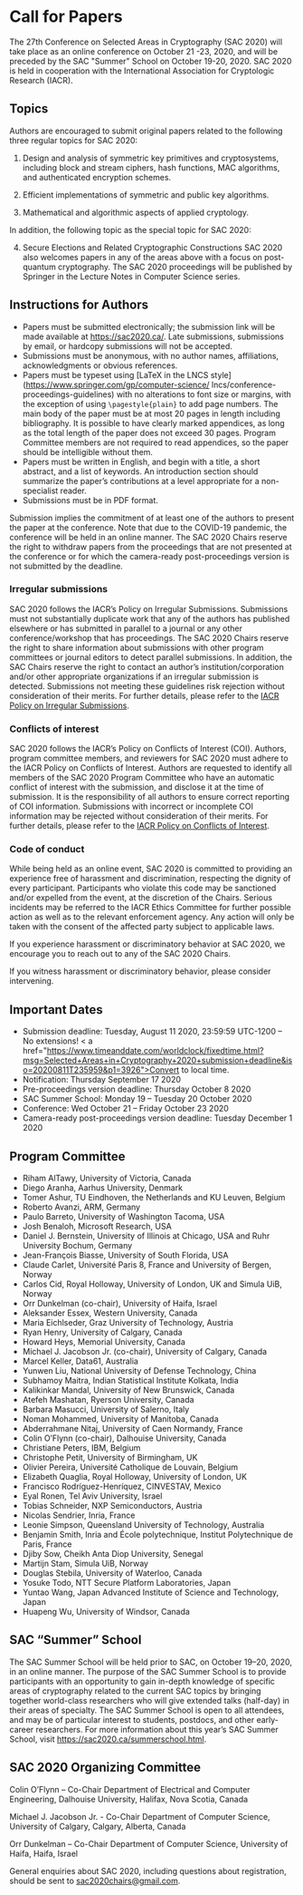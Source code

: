 # Call for Papers

The 27th Conference on Selected Areas in Cryptography (SAC 2020) will take place as an online  conference on October 21 -23, 2020, and will be preceded
by the SAC "Summer" School on October 19-20, 2020. SAC 2020 is held in cooperation with the International Association for Cryptologic Research (IACR).

## Topics

Authors are encouraged to submit original papers related to the following three regular topics for SAC 2020:

1. Design and analysis of symmetric key primitives and cryptosystems, including block and stream ciphers, hash
functions, MAC algorithms, and authenticated encryption schemes.

2. Efficient implementations of symmetric and public key algorithms.

3. Mathematical and algorithmic aspects of applied cryptology.

In addition, the following topic as the special topic for SAC 2020:

4. Secure Elections and Related Cryptographic Constructions
SAC 2020 also welcomes papers in any of the areas above with a focus on post-quantum cryptography.
The SAC 2020 proceedings will be published by Springer in the Lecture Notes in Computer Science series.

## Instructions for Authors

* Papers must be submitted electronically; the submission link will be made available at https://sac2020.ca/.
Late submissions, submissions by email, or hardcopy submissions will not be accepted.
* Submissions must be anonymous, with no author names, affiliations, acknowledgments or obvious references.
* Papers must be typeset using [LaTeX in the LNCS style](https://www.springer.com/gp/computer-science/
lncs/conference-proceedings-guidelines) with no alterations to font size or margins, with the exception
of using `\pagestyle{plain}` to add page numbers. The main body of the paper must be at most 20 pages in
length including bibliography. It is possible to have clearly marked appendices, as long as the total length of
the paper does not exceed 30 pages. Program Committee members are not required to read appendices, so the
paper should be intelligible without them.
* Papers must be written in English, and begin with a title, a short abstract, and a list of keywords. An
introduction section should summarize the paper’s contributions at a level appropriate for a non-specialist
reader.
* Submissions must be in PDF format.

Submission implies the commitment of at least one of the authors to present the paper at the conference. Note that
due to the COVID-19 pandemic, the conference will be held in an online manner. The SAC 2020 Chairs reserve the
right to withdraw papers from the proceedings that are not presented at the conference or for which the camera-ready
post-proceedings version is not submitted by the deadline.

### Irregular submissions ###

SAC 2020 follows the IACR’s Policy on Irregular Submissions. Submissions must not
substantially duplicate work that any of the authors has published elsewhere or has submitted in parallel to a
journal or any other conference/workshop that has proceedings. The SAC 2020 Chairs reserve the right to share
information about submissions with other program committees or journal editors to detect parallel submissions. In
addition, the SAC Chairs reserve the right to contact an author’s institution/corporation and/or other appropriate
organizations if an irregular submission is detected. Submissions not meeting these guidelines risk rejection without
consideration of their merits. For further details, please refer to the [IACR Policy on Irregular Submissions](https://www.iacr.org/docs/irregular.pdf).

### Conflicts of interest ###

SAC 2020 follows the IACR’s Policy on Conflicts of Interest (COI). Authors, program
committee members, and reviewers for SAC 2020 must adhere to the IACR Policy on Conflicts of Interest. Authors
are requested to identify all members of the SAC 2020 Program Committee who have an automatic conflict of
interest with the submission, and disclose it at the time of submission. It is the responsibility of all authors to ensure
correct reporting of COI information. Submissions with incorrect or incomplete COI information may be rejected
without consideration of their merits. For further details, please refer to the [IACR Policy on Conflicts of Interest](https://www.iacr.org/docs/conflicts.pdf).

### Code of conduct ###

While being held as an online event, SAC 2020 is committed to providing an experience free of
harassment and discrimination, respecting the dignity of every participant. Participants who violate this code may be
sanctioned and/or expelled from the event, at the discretion of the Chairs. Serious incidents may be referred to the
IACR Ethics Committee for further possible action as well as to the relevant enforcement agency. Any action will
only be taken with the consent of the affected party subject to applicable laws.

If you experience harassment or discriminatory behavior at SAC 2020, we encourage you to reach out to any of the
SAC 2020 Chairs.

If you witness harassment or discriminatory behavior, please consider intervening.

## Important Dates ##

* Submission deadline: Tuesday, August 11 2020, 23:59:59 UTC-1200 – No extensions! < a href="https://www.timeanddate.com/worldclock/fixedtime.html?msg=Selected+Areas+in+Cryptography+2020+submission+deadline&iso=20200811T235959&p1=3926">Convert to local time</a>.
* Notification: Thursday September 17 2020
* Pre-proceedings version deadline: Thursday October 8 2020
* SAC Summer School: Monday 19 – Tuesday 20 October 2020
* Conference: Wed October 21 – Friday October 23 2020
* Camera-ready post-proceedings version deadline: Tuesday December 1 2020

## Program Committee ##

* Riham AlTawy, University of Victoria, Canada
* Diego Aranha, Aarhus University, Denmark
* Tomer Ashur, TU Eindhoven, the Netherlands and KU Leuven, Belgium
* Roberto Avanzi, ARM, Germany
* Paulo Barreto, University of Washington Tacoma, USA
* Josh Benaloh, Microsoft Research, USA
* Daniel J. Bernstein, University of Illinois at Chicago, USA and Ruhr University Bochum, Germany
* Jean-François Biasse, University of South Florida, USA
* Claude Carlet, Université Paris 8, France and University of Bergen, Norway
* Carlos Cid, Royal Holloway, University of London, UK and Simula UiB, Norway
* Orr Dunkelman (co-chair), University of Haifa, Israel
* Aleksander Essex, Western University, Canada
* Maria Eichlseder, Graz University of Technology, Austria
* Ryan Henry, University of Calgary, Canada
* Howard Heys, Memorial University, Canada
* Michael J. Jacobson Jr. (co-chair), University of Calgary, Canada
* Marcel Keller, Data61, Australia
* Yunwen Liu, National University of Defense Technology, China
* Subhamoy Maitra, Indian Statistical Institute Kolkata, India
* Kalikinkar Mandal, University of New Brunswick, Canada
* Atefeh Mashatan, Ryerson University, Canada
* Barbara Masucci, University of Salerno, Italy
* Noman Mohammed, University of Manitoba, Canada
* Abderrahmane Nitaj, University of Caen Normandy, France
* Colin O’Flynn (co-chair), Dalhouise University, Canada
* Christiane Peters, IBM, Belgium
* Christophe Petit, University of Birmingham, UK
* Olivier Pereira, Université Catholique de Louvain, Belgium
* Elizabeth Quaglia, Royal Holloway, University of London, UK
* Francisco Rodríguez-Henríquez, CINVESTAV, Mexico
* Eyal Ronen, Tel Aviv University, Israel
* Tobias Schneider, NXP Semiconductors, Austria
* Nicolas Sendrier, Inria, France
* Leonie Simpson, Queensland University of Technology, Australia
* Benjamin Smith, Inria and École polytechnique, Institut Polytechnique de Paris, France
* Djiby Sow, Cheikh Anta Diop University, Senegal
* Martijn Stam, Simula UiB, Norway
* Douglas Stebila, University of Waterloo, Canada
* Yosuke Todo, NTT Secure Platform Laboratories, Japan
* Yuntao Wang, Japan Advanced Institute of Science and Technology, Japan
* Huapeng Wu, University of Windsor, Canada

## SAC “Summer” School ##

The SAC Summer School will be held prior to SAC, on October 19–20, 2020, in an online manner. The purpose
of the SAC Summer School is to provide participants with an opportunity to gain in-depth knowledge of specific
areas of cryptography related to the current SAC topics by bringing together world-class researchers who will give
extended talks (half-day) in their areas of specialty. The SAC Summer School is open to all attendees, and may be of
particular interest to students, postdocs, and other early-career researchers. For more information about this year’s
SAC Summer School, visit https://sac2020.ca/summerschool.html.

## SAC 2020 Organizing Committee ##

Colin O’Flynn – Co-Chair
Department of Electrical and Computer Engineering,
Dalhouise University,
Halifax, Nova Scotia, Canada

Michael J. Jacobson Jr. - Co-Chair
Department of Computer Science,
University of Calgary,
Calgary, Alberta, Canada

Orr Dunkelman – Co-Chair
Department of Computer Science,
University of Haifa,
Haifa, Israel

General enquiries about SAC 2020, including questions about registration, should be sent to sac2020chairs@gmail.com.
